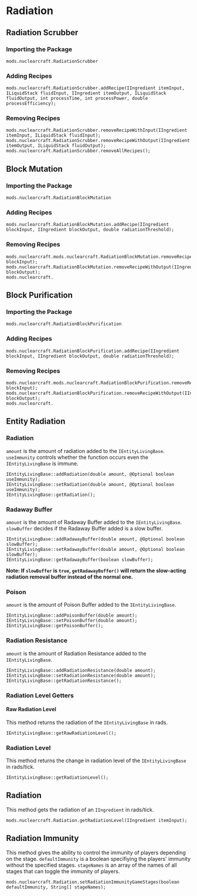 # Radiation

## Radiation Scrubber

### Importing the Package
`mods.nuclearcraft.RadiationScrubber`

### Adding Recipes
```zenscript
mods.nuclearcraft.RadiationScrubber.addRecipe(IIngredient itemInput, ILiquidStack fluidInput, IIngredient itemOutput, ILiquidStack fluidOutput, int processTime, int processPower, double processEfficiency);
```

### Removing Recipes
```zenscript
mods.nuclearcraft.RadiationScrubber.removeRecipeWithInput(IIngredient itemInput, ILiquidStack fluidInput);
mods.nuclearcraft.RadiationScrubber.removeRecipeWithOutput(IIngredient itemOutput, ILiquidStack fluidOutput);
mods.nuclearcraft.RadiationScrubber.removeAllRecipes();
```

## Block Mutation

### Importing the Package
`mods.nuclearcraft.RadiationBlockMutation`

### Adding Recipes
```zenscript
mods.nuclearcraft.RadiationBlockMutation.addRecipe(IIngredient blockInput, IIngredient blockOutput, double radiationThreshold);
```

### Removing Recipes
```zenscript
mods.nuclearcraft.mods.nuclearcraft.RadiationBlockMutation.removeRecipeWithInput(IIngredient blockInput);
mods.nuclearcraft.RadiationBlockMutation.removeRecipeWithOutput(IIngredient blockOutput);
mods.nuclearcraft.
```

## Block Purification

### Importing the Package
`mods.nuclearcraft.RadiationBlockPurification`

### Adding Recipes
```zenscript
mods.nuclearcraft.RadiationBlockPurification.addRecipe(IIngredient blockInput, IIngredient blockOutput, double radiationThreshold);
```

### Removing Recipes
```zenscript
mods.nuclearcraft.mods.nuclearcraft.RadiationBlockPurification.removeRecipeWithInput(IIngredient blockInput);
mods.nuclearcraft.RadiationBlockPurification.removeRecipeWithOutput(IIngredient blockOutput);
mods.nuclearcraft.
```

## Entity Radiation

### Radiation
`amount` is the amount of radiation added to the `IEntityLivingBase`. `useImmunity` controls whether the function occurs even the `IEntityLivingBase` is immune.
```zenscript
IEntityLivingBase::addRadiation(double amount, @Optional boolean useImmunity);
IEntityLivingBase::setRadiation(double amount, @Optional boolean useImmunity);
IEntityLivingBase::getRadiation();
```

### Radaway Buffer
`amount` is the amount of Radaway Buffer added to the `IEntityLivingBase`. `slowBuffer` decides if the Radaway Buffer added is a slow buffer.
```zenscript
IEntityLivingBase::addRadawayBuffer(double amount, @Optional boolean slowBuffer);
IEntityLivingBase::setRadawayBuffer(double amount, @Optional boolean slowBuffer);
IEntityLivingBase::getRadawayBuffer(boolean slowBuffer);
```
**Note: If `slowBuffer` is `true`, `getRadawayBuffer()` will return the slow-acting radiation removal buffer instead of the normal one.**

### Poison
`amount` is the amount of Poison Buffer added to the `IEntityLivingBase`.
```zenscript
IEntityLivingBase::addPoisonBuffer(double amount);
IEntityLivingBase::setPoisonBuffer(double amount);
IEntityLivingBase::getPoisonBuffer();
```

### Radiation Resistance
`amount` is the amount of Radiation Resistance added to the `IEntityLivingBase`.
```zenscript
IEntityLivingBase::addRadiationResistance(double amount);
IEntityLivingBase::setRadiationResistance(double amount);
IEntityLivingBase::getRadiationResistance();
```

### Radiation Level Getters

#### Raw Radiation Level
This method returns the radiation of the `IEntityLivingBase` in rads.
```zenscript
IEntityLivingBase::getRawRadiationLevel();
```

### Radiation Level
This method returns the change in radiation level of the `IEntityLivingBase` in rads/tick.
```zenscript
IEntityLivingBase::getRadiationLevel();
```

## Radiation
This method gets the radiation of an `IIngredient` in rads/tick.
```zenscript
mods.nuclearcraft.Radiation.getRadiationLevel(IIngredient itemInput);
```

## Radiation Immunity
This method gives the ability to control the immunity of players depending on the stage. `defaultImmunity` is a boolean specifiying the players' immunity without the specified stages. `stageNames` is an array of the names of all stages that can toggle the immunity of players.
```zenscript
mods.nuclearcraft.Radiation.setRadiationImmunityGameStages(boolean defaultImmunity, String[] stageNames);
```